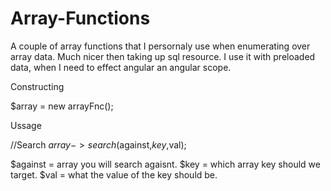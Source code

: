 # Array-Functions
A couple of array functions that I persornaly use when enumerating over array data. Much nicer then taking up sql resource. I use it with preloaded data, when I need to effect angular an angular scope.

Constructing

$array = new arrayFnc();

Ussage

//Search
$array->search($against,$key,$val);

$against = array you will search agaisnt.
$key = which array key should we target.
$val = what the value of the key should be.
